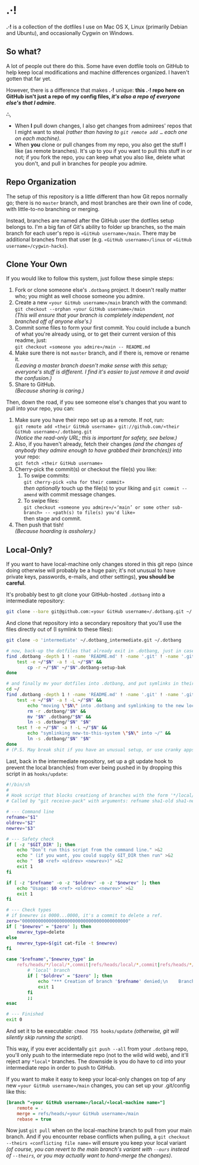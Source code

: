 # .&middot;!

**.&middot;!** is a collection of the dotfiles I use on Mac OS X, Linux (primarily Debian and Ubuntu), and occasionally Cygwin on Windows.


## So what?

A lot of people out there do this. Some have even dotfile tools on GitHub to help keep local modifications and machine differences organized. I haven't gotten that far yet.

However, there is a difference that makes **.&middot;!** unique: **this .&middot;! repo here on GitHub isn't just a repo of my config files, _it's also a repo of everyone else's that I admire_**.

**&there4;**,

* When **I** pull down changes, I also get changes from admirees' repos that I might want to steal _(rather than having to `git remote add …` each one on each machine)_.
* When **you** clone or pull changes from my repo, you also get the stuff I like (as remote branches). It's up to you if you want to pull this stuff in or not; if you fork the repo, you can keep what you also like, delete what you don't, and pull in branches for people _you_ admire.


## Repo Organization

The setup of this repository is a little different than how Git repos normally go; there is no `master` branch, and most branches are their own line of code, with little-to-no branching or merging.

Instead, branches are named after the GitHub user the dotfiles setup belongs to. I'm a big fan of Git's ability to folder up branches, so the main branch for each user's repo is `«GitHub username»/main`. There may be additional branches from that user (e.g. `«GitHub username»/linux` or `«GitHub username»/cygwin-hacks`).


## Clone Your Own

If you would like to follow this system, just follow these simple steps:

1. Fork or clone someone else's `.dotbang` project. It doesn't really matter who; you might as well choose someone you admire.
2. Create a new `«your GitHub username»/main` branch with the command:  
   `git checkout --orphan «your GitHub username»/main`  
   _(This will ensure that your branch is completely independent, not branched off of anyone else's.)_
3. Commit some files to form your first commit.
   You could include a bunch of what you're already using, or to get their current version of this readme, just:  
   `git checkout «someone you admire»/main -- README.md`
4. Make sure there is not `master` branch, and if there is, remove or rename it.  
   _(Leaving a master branch doesn't make sense with this setup; everyone's stuff is different. I find it's easier to just remove it and avoid the confusion.)_
5. Share to GitHub.  
   _(Because sharing is caring.)_

Then, down the road, if you see someone else's changes that you want to pull into your repo, you can:

1. Make sure you have their repo set up as a remote. If not, run:  
   `git remote add «their GitHub username» git://github.com/«their GitHub username»/.dotbang.git`  
   _(Notice the read-only URL; this is important for safety, see below.)_
2. Also, if you haven't already, fetch their changes _(and the changes of anybody they admire enough to have grabbed their branch(es))_ into your repo:  
   `git fetch «their GitHub username»`
3. Cherry-pick the commit(s) or checkout the file(s) you like:
    1. To swipe commits:  
       `git cherry-pick «sha for their commit»`  
       _then optionally_ touch up the file(s) to your liking and `git commit --amend` with commit message changes.
    2. To swipe files:  
       `git checkout «someone you admire»/«‘main’ or some other sub-branch» -- «path(s) to file(s) you'd like»`  
       then stage and commit.
4. Then push that tish!  
   _(Because hoarding is assholery.)_


## Local-Only?

If you want to have local-machine only changes stored in this git repo (since doing otherwise will probably be a huge pain; it's not unusual to have private keys, passwords, e-mails, and other settings), **you should be careful**.

It's probably best to git clone your GitHub-hosted `.dotbang` into a intermediate repository:

~~~ bash
git clone --bare git@github.com:«your GitHub username»/.dotbang.git ~/.dotbang_intermediate.git
~~~

And clone that repository into a secondary repository that you'll use the files directly out of (I symlink to these files):

~~~ bash
git clone -o 'intermediate' ~/.dotbang_intermediate.git ~/.dotbang

# now, back-up the dotfiles that already exit in .dotbang, just in case:
find .dotbang -depth 1 ! -name 'README.md' ! -name '.git' ! -name '.gitignore' | sed 's/^.dotbang\///' | while read N; do
    test -e ~/"$N" -a ! -L ~/"$N" &&
        cp -r ~/"$N" ~/"$N".dotbang-setup-bak
done

# and finally mv your dotfiles into .dotbang, and put symlinks in their place:
cd ~/
find .dotbang -depth 1 ! -name 'README.md' ! -name '.git' ! -name '.gitignore' | sed 's/^.dotbang\///' | while read N; do
    test -e ~/"$N" -a ! -L ~/"$N" &&
        echo "moving \"$N\" into .dotbang and symlinking to the new location" &&
        rm -r .dotbang/"$N" &&
        mv "$N" .dotbang/"$N" &&
        ln -s .dotbang/"$N" "$N"
    test ! -e ~/"$N" -a ! -L ~/"$N" &&
        echo "symlinking new-to-this-system \"$N\" into ~/" &&
        ln -s .dotbang/"$N" "$N"
done
# (P.S. May break shit if you have an unusual setup, or use cranky apps that distaste symlinks. Take care!)
~~~

Last, back in the intermediate repository, set up a git update hook to prevent the local branch(es) from ever being pushed in by dropping this script in as `hooks/update`:

~~~ bash
#!/bin/sh
#
# Hook script that blocks creationg of branches with the form '*/local/*', 'local/*', '*/local', or just 'local'.
# Called by "git receive-pack" with arguments: refname sha1-old sha1-new

# --- Command line
refname="$1"
oldrev="$2"
newrev="$3"

# --- Safety check
if [ -z "$GIT_DIR" ]; then
	echo "Don't run this script from the command line." >&2
	echo " (if you want, you could supply GIT_DIR then run" >&2
	echo "  $0 <ref> <oldrev> <newrev>)" >&2
	exit 1
fi

if [ -z "$refname" -o -z "$oldrev" -o -z "$newrev" ]; then
	echo "Usage: $0 <ref> <oldrev> <newrev>" >&2
	exit 1
fi

# --- Check types
# if $newrev is 0000...0000, it's a commit to delete a ref.
zero="0000000000000000000000000000000000000000"
if [ "$newrev" = "$zero" ]; then
	newrev_type=delete
else
	newrev_type=$(git cat-file -t $newrev)
fi

case "$refname","$newrev_type" in
	refs/heads/*/local/*,commit|refs/heads/local/*,commit|refs/heads/*/local,commit|refs/heads/local,commit)
		# 'local' branch
		if [ "$oldrev" = "$zero" ]; then
			echo "*** Creation of branch '$refname' denied;\n    Branches with 'local' for part or all of the branch name are not allowed in this repository." >&2
			exit 1
		fi
		;;
esac

# --- Finished
exit 0
~~~

And set it to be executable: `chmod 755 hooks/update` _(otherwise, git will silently skip running the script)_.

This way, if you ever accidentally `git push --all` from your `.dotbang` repo, you'll only push to the intermediate repo (not to the wild wild web), and it'll reject any `*local*` branches. The downside is you do have to cd into your intermediate repo in order to push to GitHub.

If you want to make it easy to keep your local-only changes on top of any new `«your GitHub username»/main` changes, you can set up your .git/config like this:

~~~ ini
[branch "«your GitHub username»/local/«local-machine name»"]
	remote = .
	merge = refs/heads/«your GitHub username»/main
	rebase = true
~~~

Now just `git pull` when on the local-machine branch to pull from your main branch. And if you encounter rebase conflicts when pulling, a `git checkout --theirs «conflicting file name»` will ensure you keep your local variant _(of course, you can revert to the main branch's variant with `--ours` instead of `--theirs`, or you may actually want to hand-merge the changes)_.
